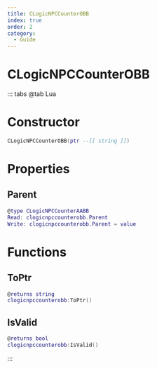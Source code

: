 ```yaml
---
title: CLogicNPCCounterOBB
index: true
order: 2
category:
  - Guide
---
```


# CLogicNPCCounterOBB

::: tabs
@tab Lua
# Constructor
```lua
CLogicNPCCounterOBB(ptr --[[ string ]])
```
# Properties
## Parent 
```lua
@type CLogicNPCCounterAABB
Read: clogicnpccounterobb.Parent
Write: clogicnpccounterobb.Parent = value
```
# Functions
## ToPtr
```lua
@returns string
clogicnpccounterobb:ToPtr()
```
## IsValid
```lua
@returns bool
clogicnpccounterobb:IsValid()
```

:::